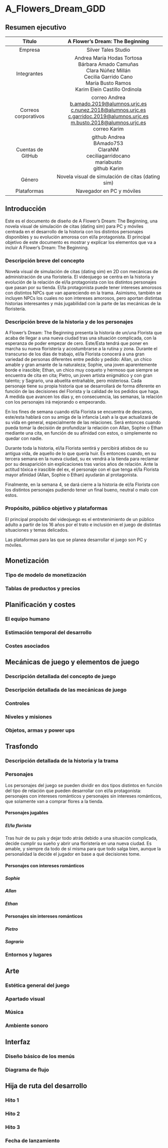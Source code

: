 # A_Flowers_Dream_GDD

### <h2>Resumen ejecutivo</h2>
| Título | A Flower’s Dream: The Beginning | 
|:------------:|:-------------:|
| Empresa | Silver Tales Studio |
| Integrantes |  Andrea María Hodas Tortosa <br> Bárbara Amado Camuñas <br> Clara Núñez Millán <br> Cecilia Garrido Cano <br> María Busto Ramos <br> Karim Elein Castillo Ordinola |  
| Correos corporativos | correo Andrea <br> b.amado.2019@alumnos.urjc.es <br> c.nunez.2018@alumnos.urjc.es <br> c.garridoc.2019@alumnos.urjc.es <br> m.busto.2018@alumnos.urjc.es <br> correo Karim |
| Cuentas de GitHub | github Andrea <br> BAmado753 <br> ClaraNM <br> ceciliagarridocano <br> mariabusto <br> github Karim |
| Género |  Novela visual de simulación de citas (dating sim) |
|Plataformas| Navegador en PC y móviles | 

## <h2>Introducción</h2>

Este es el documento de diseño de A Flower’s Dream: The Beginning, una novela visual de simulación de citas (dating sim) para PC y móviles centrada en el desarrollo de la historia con los distintos personajes disponibles y su evolución amorosa con el/la protagonista. El principal objetivo de este documento es mostrar y explicar los elementos que va a incluir A Flower’s Dream: The Beginning.

### <h3>Descripción breve del concepto</h3>

Novela visual de simulación de citas (dating sim) en 2D con mecánicas de administración de una floristería. El videojuego se centra en la historia y evolución de la relación de el/la protagonista con los distintos personajes que pasan por su tienda. El/la protagonista puede tener intereses amorosos con distintos NPCs que van apareciendo en la trama. Asimismo, también se incluyen NPCs los cuales no son intereses amorosos, pero aportan distintas historias interesantes y más jugabilidad con la parte de las mecánicas de la floristería.  

### <h3>Descripción breve de la historia y de los personajes</h3>

A Flower’s Dream: The Beginning presenta la historia de un/una Florista que acaba de llegar a una nueva ciudad tras una situación complicada, con la esperanza de poder empezar de cero. Este/Esta tendrá que poner en marcha su nueva floristería y acostumbrarse a la rutina y zona. Durante el transcurso de los días de trabajo, el/la Florista conocerá a una gran variedad de personas diferentes entre pedido y pedido: Allan, un chico amable y gran amante de la naturaleza; Sophie, una joven aparentemente borde e irascible; Ethan, un chico muy coqueto y hermoso que siempre se encuentra de cita en cita; Pietro, un joven artista enigmático y con gran talento; y Sagrario, una abuelita entrañable, pero misteriosa. Cada personaje tiene su propia historia que se desarrollará de forma diferente en función de las decisiones del Florista y la calidad de los pedidos que haga. A medida que avancen los días y, en consecuencia, las semanas, la relación con los personajes irá mejorando o empeorando.  

En los fines de semana cuando el/la Florista se encuentra de descanso, este/esta hablará con su amiga de la infancia Leah a la que actualizará de su vida en general, especialmente de las relaciones. Será entonces cuando pueda tomar la decisión de profundizar la relación con Allan, Sophie o Ethan mediante una cita, en función de su afinidad con estos, o simplemente no quedar con nadie. 

Durante toda la historia, el/la Florista sentirá y percibirá atisbos de su antigua vida, de aquello de lo que quería huir. Es entonces cuando, en su tercera semana en la nueva ciudad, su ex vendrá a la tienda para reclamar por su desaparición sin explicaciones tras varios años de relación. Ante la actitud tóxica e irascible del ex, el personaje con el que tenga el/la Florista mayor afinidad (Allan, Sophie o Ethan) ayudarán al protagonista.  

Finalmente, en la semana 4, se dará cierre a la historia de el/la Florista con los distintos personajes pudiendo tener un final bueno, neutral o malo con estos.  

### <h3>Propósito, público objetivo y plataformas</h3>

El principal propósito del videojuego es el entretenimiento de un público adulto a partir de los 16 años por el trato e inclusión en el juego de distintas situaciones y temas delicados. 

Las plataformas para las que se planea desarrollar el juego son PC y móviles.  

## <h2>Monetización</h2>
### <h3>Tipo de modelo de monetización</h3>
### <h3>Tablas de productos y precios</h3>

## <h2>Planificación y costes</h2>
### <h3>El equipo humano</h3>
### <h3>Estimación temporal del desarrollo</h3>
### <h3>Costes asociados</h3>

## <h2>Mecánicas de juego y elementos de juego</h2>
### <h3>Descripción detallada del concepto de juego</h3>
### <h3>Descripción detallada de las mecánicas de juego</h3>
### <h3>Controles</h3>
### <h3>Niveles y misiones</h3>
### <h3>Objetos, armas y power ups</h3>

## <h2>Trasfondo</h2>
### <h3>Descripción detallada de la historia y la trama</h3>
### <h3>Personajes</h3>

Los personajes del juego se pueden dividir en dos tipos distintos en función del tipo de relación que pueden desarrollar con el/la protagonista: personajes con intereses románticos y personajes sin intereses románticos, que solamente van a comprar flores a la tienda. 

#### <h4>Personajes jugables</h4>

##### <h5>El/la florista</h5>

Tras huir de su país y dejar todo atrás debido a una situación complicada, decide cumplir su sueño y abrir una floristería en una nueva ciudad. Es amable, y siempre da todo de sí misma para que todo salga bien, aunque la personalidad la decide el jugador en base a qué decisiones tome.

#### <h4>Personajes con intereses románticos</h4>

##### <h5>Sophie</h5>

##### <h5>Allan</h5>

##### <h5>Ethan</h5>

#### <h4>Personajes sin intereses románticos</h4>

##### <h5>Pietro</h5>

##### <h5>Sagrario</h5>

### <h3>Entornos y lugares</h3>

## <h2>Arte</h2>
### <h3>Estética general del juego</h3>
### <h3>Apartado visual</h3>
### <h3>Música</h3>
### <h3>Ambiente sonoro</h3>

## <h2>Interfaz</h2>
### <h3>Diseño básico de los menús</h3>
### <h3>Diagrama de flujo</h3>

## <h2>Hija de ruta del desarrollo</h2>
### <h3>Hito 1</h3>
### <h3>Hito 2</h3>
### <h3>Hito 3</h3>
### <h3>Fecha de lanzamiento</h3>


